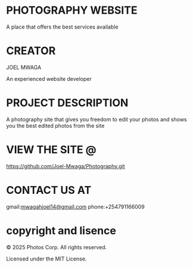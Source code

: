 # PHOTOGRAPHY WEBSITE
A place that offers the best services available

# CREATOR
JOEL MWAGA
<p>An experienced website developer </p>

# PROJECT DESCRIPTION
A photography site that gives you freedom to edit your photos and shows you the best edited photos from the site 

# VIEW THE SITE @
https://github.com/Joel-Mwaga/Photography.git

# CONTACT US AT
gmail:mwagahjoel14@gmail.com
phone:+254791166009

# copyright and lisence
<p>&copy; 2025 Photos Corp. All rights reserved.</p>
Licensed under the MIT License.
